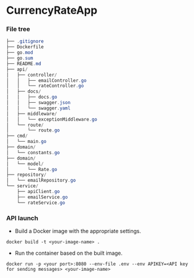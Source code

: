 # CurrencyRateApp
### File tree
``` powershell
├── .gitignore
├── Dockerfile
├── go.mod
├── go.sum
├── README.md
├── api/
│   ├── controller/
│   │   ├── emailController.go
│   │   └── rateController.go
│   ├── docs/
│   │   ├── docs.go
│   │   ├── swagger.json
│   │   └── swagger.yaml
│   ├── middleware/
│   │   └── exceptionMiddleware.go
│   └── route/
│       └── route.go
├── cmd/
│   └── main.go
├── domain/
│   └── constants.go
├── domain/
│   └── model/
│       └── Rate.go
├── repository/
│   └── emailRepository.go
└── service/
    ├── apiClient.go
    ├── emailService.go
    └── rateService.go
```

### API launch

- Build a Docker image with the appropriate settings. 
```docker
docker build -t <your-image-name> .
```
- Run the container based on the built image.
```docker
docker run -p <your port>:8080 --env-file .env --env APIKEY=<API key for sending messages> <your-image-name>
```
